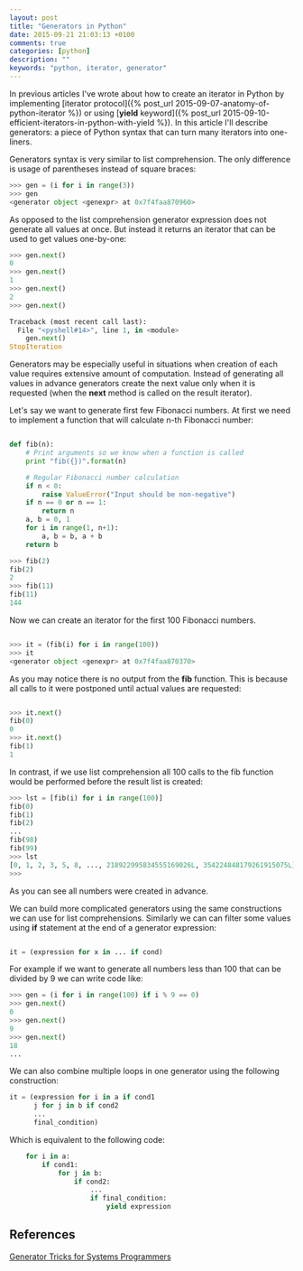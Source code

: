```yaml
---
layout: post
title: "Generators in Python"
date: 2015-09-21 21:03:13 +0100
comments: true
categories: [python]
description: ""
keywords: "python, iterator, generator"
---
```



In previous articles I've wrote about how to create an iterator in Python by implementing [iterator protocol]({% post_url 2015-09-07-anatomy-of-python-iterator %}) or using [**yield** keyword]({% post_url 2015-09-10-efficient-iterators-in-python-with-yield %}). In this article I'll describe generators: a piece of Python syntax that can turn many iterators into one-liners.

<!--more-->

Generators syntax is very similar to list comprehension. The only difference is usage of parentheses instead of square braces:

```python
>>> gen = (i for i in range(3))
>>> gen
<generator object <genexpr> at 0x7f4faa870960>

```

As opposed to the list comprehension generator expression does not generate all values at once. But instead it returns an iterator that can be used to get values one-by-one:

```python
>>> gen.next()
0
>>> gen.next()
1
>>> gen.next()
2
>>> gen.next()

Traceback (most recent call last):
  File "<pyshell#14>", line 1, in <module>
    gen.next()
StopIteration
```

Generators may be especially useful in situations when creation of each value requires extensive amount of computation. Instead of generating all values in advance generators create the next value only when it is requested (when the **next** method is called on the result iterator).

Let's say we want to generate first few Fibonacci numbers. At first we need to implement a function that will calculate n-th Fibonacci number:

```python

def fib(n):
    # Print arguments so we know when a function is called
    print "fib({})".format(n)

    # Regular Fibonacci number calculation
    if n < 0:
        raise ValueError("Input should be non-negative")
    if n == 0 or n == 1:
        return n
    a, b = 0, 1
    for i in range(1, n+1):
        a, b = b, a + b
    return b

>>> fib(2)
fib(2)
2
>>> fib(11)
fib(11)
144

```

Now we can create an iterator for the first 100 Fibonacci numbers.

```python

>>> it = (fib(i) for i in range(100))
>>> it
<generator object <genexpr> at 0x7f4faa870370>

```

As you may notice there is no output from the **fib** function. This is because all calls to it were postponed until actual values are requested:

```python

>>> it.next()
fib(0)
0
>>> it.next()
fib(1)
1

```

In contrast, if we use list comprehension all 100 calls to the fib function would be performed before the result list is created:


```python
>>> lst = [fib(i) for i in range(100)]
fib(0)
fib(1)
fib(2)
...
fib(98)
fib(99)
>>> lst
[0, 1, 2, 3, 5, 8, ..., 218922995834555169026L, 354224848179261915075L]
>>>
```

As you can see all numbers were created in advance.

We can build more complicated generators using the same constructions we can use for list comprehensions. Similarly we can can filter some values using **if** statement at the end of a generator expression:

```python

it = (expression for x in ... if cond)

```

For example if we want to generate all numbers less than 100 that can be divided by 9 we can write code like:

```python
>>> gen = (i for i in range(100) if i % 9 == 0)
>>> gen.next()
0
>>> gen.next()
9
>>> gen.next()
18
...
```

We can also combine multiple loops in one generator using the following construction:

```python
it = (expression for i in a if cond1
      j for j in b if cond2
      ...
      final_condition)

```

Which is equivalent to the following code:

```python
    for i in a:
        if cond1:
            for j in b:
                if cond2:
                    ...
                    if final_condition:
                        yield expression
```

## References

[Generator Tricks for Systems Programmers](http://www.dabeaz.com/generators/)
